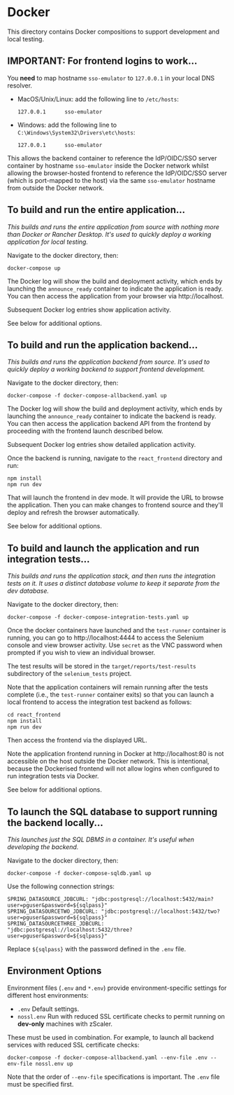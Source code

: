 # Docker

This directory contains Docker compositions to support development and local testing.

## IMPORTANT: For frontend logins to work...

You **need** to map hostname `sso-emulator` to `127.0.0.1` in your local DNS resolver.
- MacOS/Unix/Linux: add the following line to `/etc/hosts`:
   ```
   127.0.0.1      sso-emulator
  ```
- Windows: add the following line to `C:\Windows\System32\Drivers\etc\hosts`:
   ```
   127.0.0.1      sso-emulator
   ```

This allows the backend
container to reference the IdP/OIDC/SSO server container by hostname `sso-emulator` inside the Docker network
whilst allowing the browser-hosted frontend to reference the IdP/OIDC/SSO server (which is port-mapped to the host) via the same
`sso-emulator` hostname from outside the Docker network.

## To build and run the entire application...

*This builds and runs the entire application from source with nothing more than Docker or Rancher Desktop. 
It's used to quickly deploy a working application for local testing.*

Navigate to the docker directory, then:
```shell
docker-compose up
```

The Docker log will show the build and deployment activity, which ends by launching the `announce_ready`
container to indicate the application is ready. You can then access the application from your browser via 
http://localhost. 

Subsequent Docker log entries show application activity.

See below for additional options.

## To build and run the application backend...

*This builds and runs the application backend from source. It's used to quickly deploy a working backend to support frontend
development.*

Navigate to the docker directory, then:
```shell
docker-compose -f docker-compose-allbackend.yaml up
```

The Docker log will show the build and deployment activity, which ends by launching the `announce_ready`
container to indicate the backend is ready. You can then access the application backend API from the frontend
by proceeding with the frontend launch described below.

Subsequent Docker log entries show detailed application activity.

Once the backend is running, navigate to the `react_frontend` directory and run:
```shell
npm install
npm run dev
```

That will launch the frontend in dev mode. It will provide the URL to browse the application.
Then you can make changes to frontend source and they'll deploy and refresh the browser automatically.

See below for additional options.

## To build and launch the application and run integration tests...

*This builds and runs the application stack, and then runs the integration tests on it. 
It uses a distinct database volume to keep it separate from the dev database.*

Navigate to the docker directory, then:
```shell
docker-compose -f docker-compose-integration-tests.yaml up
```

Once the docker containers have launched and the `test-runner` container is running, 
you can go to http://localhost:4444 to access the Selenium console and view browser activity. 
Use `secret` as the VNC password when prompted if you wish to view an individual browser.

The test results will be stored in the `target/reports/test-results` subdirectory of the `selenium_tests` project.

Note that the application containers will remain running after the tests complete (i.e., the `test-runner` container
exits) so that you can launch a local frontend to access the integration test backend as follows:
```shell
cd react_frontend
npm install
npm run dev
```
Then access the frontend via the displayed URL.

Note the application frontend running in Docker at http://localhost:80 is not accessible on the host outside the Docker network.
This is intentional, because the Dockerised frontend will not allow logins when configured to run integration tests via Docker.

See below for additional options.

## To launch the SQL database to support running the backend locally...

*This launches just the SQL DBMS in a container. It's useful when developing the backend.*

Navigate to the docker directory, then:
```shell
docker-compose -f docker-compose-sqldb.yaml up
```

Use the following connection strings:
```
SPRING_DATASOURCE_JDBCURL: "jdbc:postgresql://localhost:5432/main?user=pguser&password=${sqlpass}"
SPRING_DATASOURCETWO_JDBCURL: "jdbc:postgresql://localhost:5432/two?user=pguser&password=${sqlpass}"
SPRING_DATASOURCETHREE_JDBCURL: "jdbc:postgresql://localhost:5432/three?user=pguser&password=${sqlpass}"
```
Replace `${sqlpass}` with the password defined in the `.env` file.

## Environment Options

Environment files (`.env` and `*.env`) provide environment-specific settings for different host environments:

- `.env` Default settings.
- `nossl.env` Run with reduced SSL certificate checks to permit running on **dev-only** machines with zScaler.

These must be used in combination. For example, to launch all backend services with reduced SSL certificate checks:

```shell
docker-compose -f docker-compose-allbackend.yaml --env-file .env --env-file nossl.env up
```

Note that the order of `--env-file` specifications is important. The `.env` file must be specified first.
